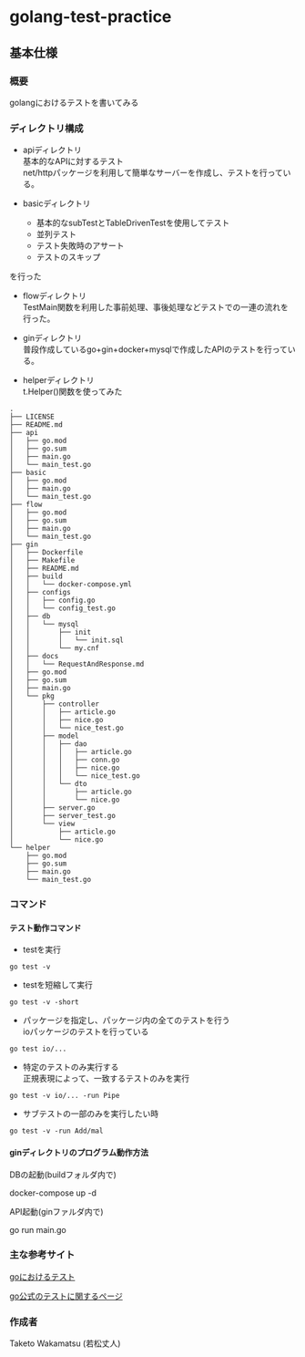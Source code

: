 # golang-test-practice

## 基本仕様

### 概要
golangにおけるテストを書いてみる

### ディレクトリ構成
- apiディレクトリ  
基本的なAPIに対するテスト  
net/httpパッケージを利用して簡単なサーバーを作成し、テストを行っている。

- basicディレクトリ  
    - 基本的なsubTestとTableDrivenTestを使用してテスト  
    - 並列テスト  
    - テスト失敗時のアサート  
    - テストのスキップ  
    
を行った

- flowディレクトリ  
TestMain関数を利用した事前処理、事後処理などテストでの一連の流れを行った。

- ginディレクトリ  
普段作成しているgo+gin+docker+mysqlで作成したAPIのテストを行っている。

- helperディレクトリ  
t.Helper()関数を使ってみた

```cassandraql
.
├── LICENSE
├── README.md
├── api
│   ├── go.mod
│   ├── go.sum
│   ├── main.go
│   └── main_test.go
├── basic
│   ├── go.mod
│   ├── main.go
│   └── main_test.go
├── flow
│   ├── go.mod
│   ├── go.sum
│   ├── main.go
│   └── main_test.go
├── gin
│   ├── Dockerfile
│   ├── Makefile
│   ├── README.md
│   ├── build
│   │   └── docker-compose.yml
│   ├── configs
│   │   ├── config.go
│   │   └── config_test.go
│   ├── db
│   │   └── mysql
│   │       ├── init
│   │       │   └── init.sql
│   │       └── my.cnf
│   ├── docs
│   │   └── RequestAndResponse.md
│   ├── go.mod
│   ├── go.sum
│   ├── main.go
│   └── pkg
│       ├── controller
│       │   ├── article.go
│       │   ├── nice.go
│       │   └── nice_test.go
│       ├── model
│       │   ├── dao
│       │   │   ├── article.go
│       │   │   ├── conn.go
│       │   │   ├── nice.go
│       │   │   └── nice_test.go
│       │   └── dto
│       │       ├── article.go
│       │       └── nice.go
│       ├── server.go
│       ├── server_test.go
│       └── view
│           ├── article.go
│           └── nice.go
└── helper
    ├── go.mod
    ├── go.sum
    ├── main.go
    └── main_test.go
```
### コマンド

#### テスト動作コマンド
- testを実行
```cassandraql
go test -v
```

- testを短縮して実行
```cassandraql
go test -v -short
```

- パッケージを指定し、パッケージ内の全てのテストを行う  
ioパッケージのテストを行っている
```cassandraql
go test io/...
```

- 特定のテストのみ実行する  
正規表現によって、一致するテストのみを実行
```cassandraql
go test -v io/... -run Pipe
```

- サブテストの一部のみを実行したい時
```cassandraql
go test -v -run Add/mal
```

#### ginディレクトリのプログラム動作方法

DBの起動(buildフォルダ内で)

docker-compose up -d

API起動(ginファルダ内で)

go run main.go

### 主な参考サイト
[goにおけるテスト](https://future-architect.github.io/articles/20200601/#%E3%83%86%E3%82%B9%E3%83%88%E3%81%8C%E3%81%97%E3%81%9F%E3%81%84)

[go公式のテストに関するページ](https://pkg.go.dev/testing@master#T.Helper)

### 作成者
Taketo Wakamatsu (若松丈人)
